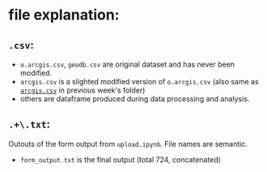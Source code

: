 # file explanation:
## `.csv`:
- `o.arcgis.csv`, `geodb.csv` are original dataset and has never been modified.
- `arcgis.csv` is a slighted modified version of `o.arcgis.csv` (also same as [`arcgis.csv`](../w4/arcgis.csv) in previous week's folder)
- others are dataframe produced during data processing and analysis.
## `.+\.txt`:
Outouts of the form output from `upload.ipynb`. File names are semantic.
- `form_output.txt` is the final output (total 724, concatenated)

